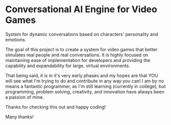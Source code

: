 Conversational AI Engine for Video Games
========================================================

System for dynamic conversations based on characters' personality and emotions.

The goal of this project is to create a system for video games that better simulates real people and real conversations. It is highly focused on maintaining ease of implementation for developers and providing the capability and expandability for large, virtual environments.

That being said, it is in it's very early phases and my hopes are that YOU will see what I'm trying to do and contribute in any way you can! I am by no means a fantastic programmer, as I'm still learning (currently in college), but programming, problem solving, creativity, and innovation have always been a passion of mine.

Thanks for checking this out and happy coding!

Many thanks!
